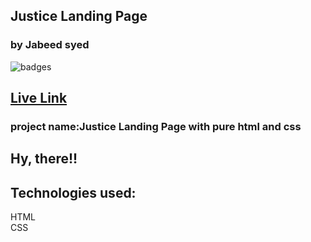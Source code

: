 ## Justice Landing Page
### by Jabeed syed

![badges](https://img.shields.io/badge/html%20css-justice-orange)

## [Live Link](https://strong-cocada-6bd036.netlify.app/)

### project name:Justice Landing Page with pure html and css
## Hy, there!!

## Technologies used:<br>
HTML <br>
CSS
